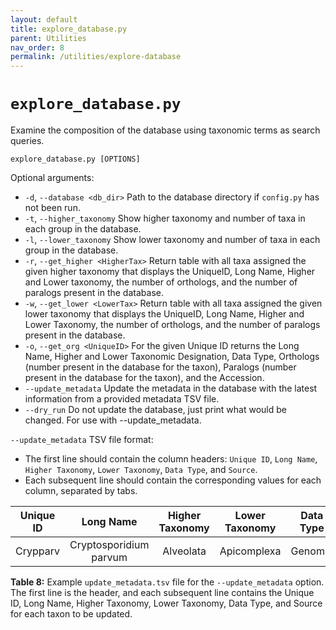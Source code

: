 ```yaml
---
layout: default
title: explore_database.py
parent: Utilities
nav_order: 8
permalink: /utilities/explore-database
---
```


# `explore_database.py`

Examine the composition of the database using taxonomic terms as search queries.

`explore_database.py [OPTIONS]`

Optional arguments:
- `-d`, `--database <db_dir>` Path to the database directory if `config.py` has not been run.
- `-t`, `--higher_taxonomy` Show higher taxonomy and number of taxa in each group in the database.
- `-l`, `--lower_taxonomy` Show lower taxonomy and number of taxa in each group in the database.
- `-r`, `--get_higher <HigherTax>` Return table with all taxa assigned the given higher taxonomy that displays the UniqueID, Long Name, Higher and Lower taxonomy, the number of orthologs, and the number of paralogs present in the database.
- `-w`, `--get_lower <LowerTax>` Return table with all taxa assigned the given lower taxonomy that displays the UniqueID, Long Name, Higher and Lower Taxonomy, the number of orthologs, and the number of paralogs present in the database.
- `-o`, `--get_org <UniqueID>` For the given Unique ID returns the Long Name, Higher and Lower Taxonomic Designation, Data Type, Orthologs (number present in the database for the taxon), Paralogs (number present in the database for the taxon), and the Accession.
- `--update_metadata` Update the metadata in the database with the latest information from a provided metadata TSV file.
- `--dry_run` Do not update the database, just print what would be changed. For use with --update_metadata.

`--update_metadata` TSV file format:
- The first line should contain the column headers: `Unique ID`, `Long Name`, `Higher Taxonomy`, `Lower Taxonomy`, `Data Type`, and `Source`.
- Each subsequent line should contain the corresponding values for each column, separated by tabs.


| Unique ID |       Long Name        | Higher Taxonomy | Lower Taxonomy | Data Type |      Source     |
|:---------:|:----------------------:|:---------------:|:--------------:|:---------:|:---------------:|
|  Crypparv | Cryptosporidium parvum |    Alveolata    |  Apicomplexa   |  Genomic  | GCF_000165345.1 |
 
 **Table 8:**  Example `update_metadata.tsv` file for the `--update_metadata` option. The first line is the header, and each subsequent line contains the Unique ID, Long Name, Higher Taxonomy, Lower Taxonomy, Data Type, and Source for each taxon to be updated.